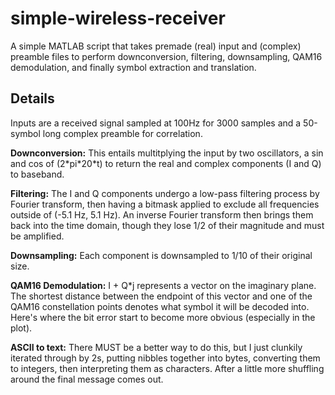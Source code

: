 # simple-wireless-receiver
A simple MATLAB script that takes premade (real) input and (complex) preamble files to perform downconversion, filtering, downsampling, QAM16 demodulation, and finally symbol extraction and translation.

## Details
Inputs are a received signal sampled at 100Hz for 3000 samples and a 50-symbol long complex preamble for correlation.

**Downconversion:** This entails multitplying the input by two oscillators, a sin and cos of (2\*pi\*20\*t) to return the real and complex components (I and Q) to baseband.

**Filtering:** The I and Q components undergo a low-pass filtering process by Fourier transform, then having a bitmask applied to exclude all frequencies outside of (-5.1 Hz, 5.1 Hz).  An inverse Fourier transform then brings them back into the time domain, though they lose 1/2 of their magnitude and must be amplified.

**Downsampling:** Each component is downsampled to 1/10 of their original size.

**QAM16 Demodulation:** I + Q\*j represents a vector on the imaginary plane.  The shortest distance between the endpoint of this vector and one of the QAM16 constellation points denotes what symbol it will be decoded into.  Here's where the bit error start to become more obvious (especially in the plot).

**ASCII to text:** There MUST be a better way to do this, but I just clunkily iterated through by 2s, putting nibbles together into bytes, converting them to integers, then interpreting them as characters.  After a little more shuffling around the final message comes out.
